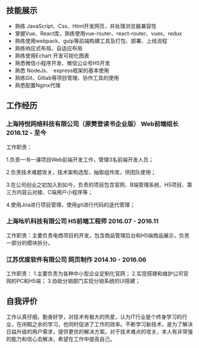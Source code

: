 ## 技能展示
- 熟练 JavaScript、Css、Html开发网页，并处理浏览器兼容性  
- 掌握Vue、React库，熟练使用vue-router、react-router、vuex、redux
- 熟练使用webpack、gulp等前端构建工具及打包、部署、上线流程
- 熟练响应式布局、自适应布局
- 熟练使用Echart 开发可视化图表
- 熟悉微信小程序开发、微信公众号H5开发
- 熟悉 NodeJs、 express框架的基本使用
- 熟练Git、Gitlab等项目管理、协作工具的使用
- 熟悉配置Nginx代理

## 工作经历
### 上海持悦网络科技有限公司（原樊登读书企业版） 		Web前端组长			          2016.12 - 至今
工作职责：

1.负责一书一课项目Web前端开发工作，管理3名前端开发人员；

2.负责技术难题攻关，技术架构选型，抽取组件库，供团队使用；

3.在公司创业之初加入到如今，负责的项目包含官网、B端管理系统、H5项目、第三方内容云对接、C端用户小程序等；

4.使用Jira进行项目管理，使用git进行代码的迭代管理；

### 上海吆叭科技有限公司 							H5前端工程师				   2016.07 - 2016.11
工作职责：主要负责电商项目的开发，包含商品管理后台和H5端商品展示，负责一部分的模块拆分。

### 江苏优度软件有限公司						  	      网页制作 					   2014.10 - 2016.06
工作职责：
1.主要负责为各种中小型企业定制化官网；
2.实现搭建和维护公司官网的PC和H5端；
3.协助分销部门实现分销系统的UI搭建；

## 自我评价
工作认真仔细，勤奋好学，对技术有极大的热爱，认为IT行业是个终身学习的行业，在闲暇之余的学习，也同时促进了工作的效率。不断学习新技术，是为了解决日益升级的用户需求，提供更优的解决方案。对于技术难点的攻关，本人有非常强的能力和信心去解决，希望在工作中提高自己。
